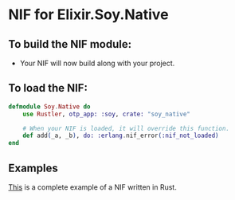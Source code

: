 # NIF for Elixir.Soy.Native

## To build the NIF module:

- Your NIF will now build along with your project.

## To load the NIF:

```elixir
defmodule Soy.Native do
    use Rustler, otp_app: :soy, crate: "soy_native"

    # When your NIF is loaded, it will override this function.
    def add(_a, _b), do: :erlang.nif_error(:nif_not_loaded)
end
```

## Examples

[This](https://github.com/hansihe/NifIo) is a complete example of a NIF written in Rust.
